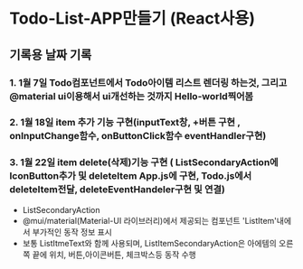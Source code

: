 
# Todo-List-APP만들기 (React사용)

## 기록용 날짜 기록 
### 1. 1월 7일 Todo컴포넌트에서 Todo아이템 리스트 렌더링 하는것, 그리고 @material ui이용해서 ui개선하는 것까지 Hello-world찍어봄
### 2. 1월 18일 item 추가 기능 구현(inputText창, +버튼 구현 , onInputChange함수, onButtonClick함수 eventHandler구현)
### 3. 1월 22일 item delete(삭제)기능 구현 ( ListSecondaryAction에 IconButton추가 및 deleteItem App.js에 구현, Todo.js에서 deleteItem전달, deleteEventHandeler구현 및 연결) 
  - ListSecondaryAction
  -  @mui/material(Material-UI 라이브러리)에서 제공되는 컴포넌트 'ListItem'내에서 부가적인 동작 정보 표시
  -  보통 ListItmeText와 함께 사용되며, ListItemSecondaryAction은 아에템의 오른쪽 끝에 위치, 버튼,아이콘버튼, 체크박스등 동작 수행
